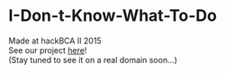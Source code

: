 # I-Don-t-Know-What-To-Do
Made at hackBCA II 2015<br>
See our project <a href="http://104.131.105.244:8080/WhatToDo/" target="_blank">here</a>!<br>
(Stay tuned to see it on a real domain soon...)
